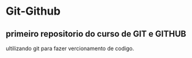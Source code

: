 # Git-Github
## primeiro repositorio do curso de GIT e GITHUB

ultilizando git para fazer vercionamento de codigo.